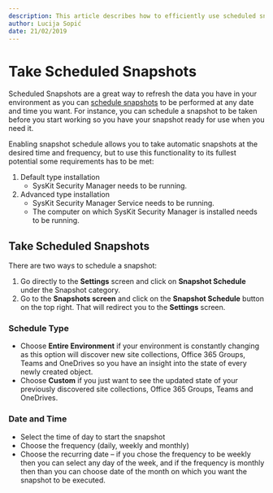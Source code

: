 ```yaml
---
description: This article describes how to efficiently use scheduled snapshots.
author: Lucija Sopić
date: 21/02/2019
---
```


# Take Scheduled Snapshots

Scheduled Snapshots are a great way to refresh the data you have in your environment as you can [schedule snapshots](../get-to-know-security-manager/settings-screen.md) to be performed at any date and time you want. For instance, you can schedule a snapshot to be taken before you start working so you have your snapshot ready for use when you need it.

Enabling snapshot schedule allows you to take automatic snapshots at the desired time and frequency, but to use this functionality to its fullest potential some requirements has to be met:

1. Default type installation
   * SysKit Security Manager needs to be running. 
2. Advanced type installation 
   * SysKit Security Manager Service needs to be running.
   * The computer on which SysKit Security Manager is installed needs to be running. 

## Take Scheduled Snapshots

There are two ways to schedule a snapshot:

1. Go directly to the **Settings** screen and click on **Snapshot Schedule** under the Snapshot category.  
2. Go to the **Snapshots screen** and click on the **Snapshot Schedule** button on the top right. That will redirect you to the **Settings** screen.

### Schedule Type

* Choose **Entire Environment** if your environment is constantly changing as this option will discover new site collections, Office 365 Groups, Teams and OneDrives so you have an insight into the state of every newly created object.
* Choose **Custom** if you just want to see the updated state of your previously discovered site collections, Office 365 Groups, Teams and OneDrives.

### Date and Time

* Select the time of day to start the snapshot 
* Choose the frequency \(daily, weekly and monthly\) 
* Choose the recurring date – if you chose the frequency to be weekly then you can select any day of the week, and if the frequency is monthly then than you can choose date of the month on which you want the snapshot to be executed. 

